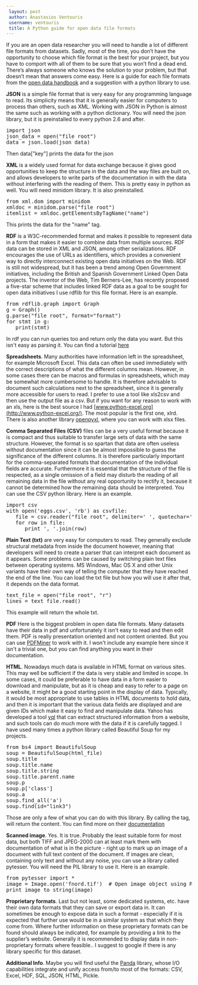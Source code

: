 ```yaml
---
 layout: post
 author: Anastasios Ventouris
 username: ventouris
 title: A Python guide for open data file formats
---
```


If you are an open data researcher you will need to handle a lot of different file formats from datasets. Sadly, most of the time,  you don’t have the opportunity to choose which file format is the best for your project, but you have to comport with all of them to be sure that you won’t find a dead end. There’s always someone who knows the solution to your problem, but that doesn’t mean that answers come easy. Here is a guide for each file formats from the [open data handbook](http://opendatahandbook.org/) and a suggestion with a python library to use.

**JSON** is a simple file format that is very easy for any programming language to read. Its simplicity means that it is generally easier for computers to process than others, such as XML. Working with JSON in Python is almost the same such as working with a python dictionary. You will need the json library, but it is preinstalled to every python 2.6 and after.

<pre>import json
json_data = open("file root")
data = json.load(json_data)</pre>

Then data["key"] prints the data for the json

**XML** is a widely used format for data exchange because it gives good opportunities to keep the structure in the data and the way files are built on, and allows developers to write parts of the documentation in with the data without interfering with the reading of them. This is pretty easy in python as well. You will need minidom library. It is also preinstalled.

<pre>from xml.dom import minidom
xmldoc = minidom.parse("file root")
itemlist = xmldoc.getElementsByTagName("name")</pre>

This prints the data for the "name" tag.

**RDF** is a W3C-recommended format and makes it possible to represent data in a form that makes it easier to combine data from multiple sources. RDF data can be stored in XML and JSON, among other serializations. RDF encourages the use of URLs as identifiers, which provides a convenient way to directly interconnect existing open data initiatives on the Web. RDF is still not widespread, but it has been a trend among Open Government initiatives, including the British and Spanish Government Linked Open Data projects. The inventor of the Web, Tim Berners-Lee, has recently proposed a five-star scheme that includes linked RDF data as a goal to be sought for open data initiatives I use rdflib for this file format. Here is an example.

<pre>from rdflib.graph import Graph
g = Graph()
g.parse("file root", format="format")
for stmt in g:
   print(stmt)</pre>

In rdf you can run queries too and return only the data you want. But this isn't easy as parsing it. You can find a tutorial [here](http://code.alcidesfonseca.com/docs/rdflib/gettingstarted.html#run-a-query)

**Spreadsheets**. Many authorities have information left in the spreadsheet, for example Microsoft Excel. This data can often be used immediately with the correct descriptions of what the different columns mean. However, in some cases there can be macros and formulas in spreadsheets, which may be somewhat more cumbersome to handle. It is therefore advisable to document such calculations next to the spreadsheet, since it is generally more accessible for users to read. I prefer to use a tool like xls2csv and then use the output file as a csv. But if you want for any reason to work with an xls, here is the best source I had [www.python-excel.org](http://www.python-excel.org/). The most popular is the first one, xlrd. There is also another library [openpyxl](http://pythonhosted.org/openpyxl/), where you can work with xlsx files.

**Comma Separated Files (CSV)** files can be a very useful format because it is compact and thus suitable to transfer large sets of data with the same structure. However, the format is so spartan that data are often useless without documentation since it can be almost impossible to guess the significance of the different columns. It is therefore particularly important for the comma-separated formats that documentation of the individual fields are accurate. Furthermore it is essential that the structure of the file is respected, as a single omission of a field may disturb the reading of all remaining data in the file without any real opportunity to rectify it, because it cannot be determined how the remaining data should be interpreted. You can use the CSV python library. Here is an example.

<pre>import csv
with open('eggs.csv', 'rb') as csvfile:
   file = csv.reader("file root", delimiter=' ', quotechar='|')
   for row in file:
      print ', '.join(row)</pre>

**Plain Text (txt)** are very easy for computers to read. They generally exclude structural metadata from inside the document however, meaning that developers will need to create a parser that can interpret each document as it appears. Some problems can be caused by switching plain text files between operating systems. MS Windows, Mac OS X and other Unix variants have their own way of telling the computer that they have reached the end of the line. You can load the txt file but how you will use it after that, it depends on the data format.

<pre>text_file = open("file root", "r")
lines = text_file.read()</pre>

This example will return the whole txt.

**PDF** Here is the biggest problem in open data file formats. Many datasets have their data in pdf and unfortunately it isn't easy to read and then edit them. PDF is really presentation oriented and not content oriented. But you can use [PDFMiner](https://pypi.python.org/pypi/pdfminer/) to work with it. I won't include any example here since it isn't a trivial one, but you can find anything you want in their documentation.

**HTML**. Nowadays much data is available in HTML format on various sites. This may well be sufficient if the data is very stable and limited in scope. In some cases, it could be preferable to have data in a form easier to download and manipulate, but as it is cheap and easy to refer to a page on a website, it might be a good starting point in the display of data. Typically, it would be most appropriate to use tables in HTML documents to hold data, and then it is important that the various data fields are displayed and are given IDs which make it easy to find and manipulate data. Yahoo has developed a tool [yql](http://developer.yahoo.com/yql/) that can extract structured information from a website, and such tools can do much more with the data if it is carefully tagged. I have used many times a python library called Beautiful Soup for my projects.

<pre>from bs4 import BeautifulSoup
soup = BeautifulSoup(html_file)
soup.title
soup.title.name
soup.title.string
soup.title.parent.name
soup.p
soup.p['class']
soup.a
soup.find_all('a')
soup.find(id="link3")</pre>

Those are only a few of what you can do with this library. By calling the tag, will return the content. You can find more on their [documentation](http://www.crummy.com/software/BeautifulSoup/bs4/doc/)

**Scanned image**. Yes. It is true. Probably the least suitable form for most data, but both TIFF and JPEG-2000 can at least mark them with documentation of what is in the picture - right up to mark up an image of a document with full text content of the document. If images are clean, containing only text and without any noise, you can use a library called pytesser. You will need the PIL library to use it. Here is an example.

<pre>from pytesser import *
image = Image.open('fnord.tif')  # Open image object using PIL
print image_to_string(image)</pre>

**Proprietary formats**. Last but not least, some dedicated systems, etc. have their own data formats that they can save or export data in. It can sometimes be enough to expose data in such a format - especially if it is expected that further use would be in a similar system as that which they come from. Where further information on these proprietary formats can be found should always be indicated, for example by providing a link to the supplier’s website. Generally it is recommended to display data in non-proprietary formats where feasible.. I suggest to google if there is any library specific for this dataset.

**Additional Info**. Maybe you will find useful the [Panda](http://pandas.pydata.org/pandas-docs/stable/io.html) library, whose I/O capabilities integrate and unify access from/to most of the formats: CSV, Excel, HDF, SQL, JSON, HTML, Pickle.
